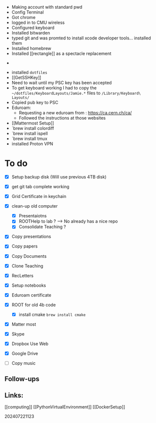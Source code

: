 
- Making account with standard pwd
- Config Terminal 
- Got chrome
- logged in to CMU wireless
- Configured keyboard
- Installed bitwarden
- typed git and was promted to install xcode developer tools... installed them
- Installed homebrew
- Installed [[rectangle]] as a spectacle replacement 
- ```brew install emacs
- installed ```dotfiles```
- [[GetSSHKey]]
- Need to wait until my PSC key has been accepted
- To get keyboard working I had to copy the `~/dotfiles/KeyboardLayouts/Jamie.*` files to `/Library/Keyboard\ Layouts/`
- Copied pub key to PSC
- Eduroam:
	- Requesting a new eduroam from :  https://ca.cern.ch/ca/
	- Followed the instructions at those websites
- [[Mattermost Setup]]
- `brew install colordiff
- `brew install ispell
- `brew install tmux
- installed Proton VPN






# To do
- [x] Setup backup disk (Will use previous 4TB disk)
- [x]  get git tab complete working
- [x] Grid Certificate in keychain
- [x]  clean-up old computer
	- [x] Presentaiotns 
	- [x] ROOTHelp to lab ?  --> No already has a nice repo
	- [x] Consolidate Teaching ?
- [x] Copy presentations
- [x] Copy papers
- [x] Copy Documents
- [x] Clone Teaching
- [x] RecLetters
- [x] Setup notebooks
- [x] Eduroam certificate 
- [x] ROOT for old 4b code
	- [x] install cmake `brew install cmake`
- [x] Matter most
- [x] Skype 
- [x] Dropbox Use Web
- [x] Google Drive
- [ ] Copy music


## Follow-ups


## Links: 
[[computing]]
[[PythonVirtualEnvironment]]
[[DockerSetup]]


202407221123
